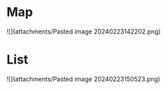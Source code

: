 
# Map
![](attachments/Pasted image 20240223142202.png)
 # List
![](attachments/Pasted image 20240223150523.png)